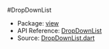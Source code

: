 #DropDownList

* Package: [view](api:)
* API Reference: [DropDownList](api:view)
* Source: [DropDownList.dart](source:client/view/src)
